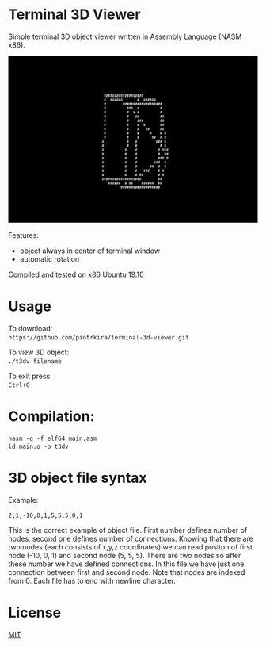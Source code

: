 # Terminal 3D Viewer
Simple terminal 3D object viewer written in Assembly Language (NASM x86).

![](img/demo.gif)

Features:
* object always in center of terminal window
* automatic rotation 

Compiled and tested on x86 Ubuntu 19.10

# Usage
To download:  
`https://github.com/piotrkira/terminal-3d-viewer.git`  

To view 3D object:  
`./t3dv filename`  

To exit press:  
`Ctrl+C`

# Compilation:
```
nasm -g -f elf64 main.asm
ld main.o -o t3dv
```

# 3D object file syntax
Example:
```
2,1,-10,0,1,5,5,5,0,1

```
This is the correct example of object file.
First number defines number of nodes, second one defines number of connections. Knowing that there are two nodes (each consists of x,y,z coordinates) we can read positon of first node (-10, 0, 1) and second node (5, 5, 5). There are two nodes so after these number we have defined connections. In this file we have just one connection between first and second node. Note that nodes are indexed from 0. Each file has to end with newline character.

# License
[MIT](https://github.com/piotrkira/terminal-3d-viewer/blob/master/LICENSE)

